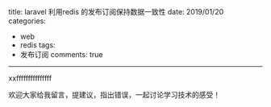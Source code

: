 title: laravel 利用redis 的发布订阅保持数据一致性
date: 2019/01/20
categories:
- web
- redis
tags:
- 发布订阅
comments: true
---

xxfffffffffffffff

欢迎大家给我留言，提建议，指出错误，一起讨论学习技术的感受！